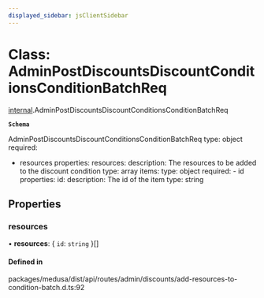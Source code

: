 ```yaml
---
displayed_sidebar: jsClientSidebar
---
```


# Class: AdminPostDiscountsDiscountConditionsConditionBatchReq

[internal](../modules/internal-8.md).AdminPostDiscountsDiscountConditionsConditionBatchReq

**`Schema`**

AdminPostDiscountsDiscountConditionsConditionBatchReq
type: object
required:
  - resources
properties:
  resources:
    description: The resources to be added to the discount condition
    type: array
    items:
      type: object
      required:
        - id
      properties:
        id:
          description: The id of the item
          type: string

## Properties

### resources

• **resources**: { `id`: `string`  }[]

#### Defined in

packages/medusa/dist/api/routes/admin/discounts/add-resources-to-condition-batch.d.ts:92
